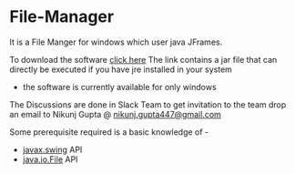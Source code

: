 # File-Manager
It is a File Manger for windows which user java JFrames.

To download the software [click here](https://drive.google.com/uc?export=download&id=0B16zR0Sm3nlbZ3lQa0loSzZpTnc)
  The link contains a jar file that can directly be executed if you have jre installed in your system
  
  * the software is currently available for only windows

The Discussions are done in Slack Team
  to get invitation to the team drop an email to
  <a name="name"></a>Nikunj Gupta @ <nikunj.gupta447@gmail.com>

Some prerequisite required is a basic knowledge of - 
  * [javax.swing](https://docs.oracle.com/javase/7/docs/api/javax/swing/package-summary.html) API
  * [java.io.File](https://docs.oracle.com/javase/7/docs/api/java/io/File.html) API

